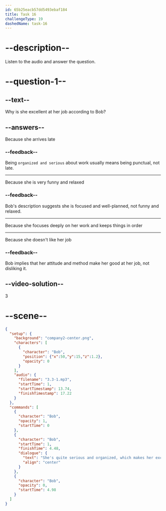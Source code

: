 ```yaml
---
id: 65b25eacb57dd5493ebaf184
title: Task 16
challengeType: 19
dashedName: task-16
---
```


<!-- (Audio) Bob: She's quite serious and organized, which makes her excellent at her job. -->

# --description--

Listen to the audio and answer the question.

# --question-1--

## --text--

Why is she excellent at her job according to Bob?

## --answers--

Because she arrives late

### --feedback--

Being `organized and serious` about work usually means being punctual, not late.

---

Because she is very funny and relaxed

### --feedback--

Bob's description suggests she is focused and well-planned, not funny and relaxed.

---

Because she focuses deeply on her work and keeps things in order

---

Because she doesn't like her job

### --feedback--

Bob implies that her attitude and method make her good at her job, not disliking it.

## --video-solution--

3

# --scene--

```json
{
  "setup": {
    "background": "company2-center.png",
    "characters": [
      {
        "character": "Bob",
        "position": {"x":50,"y":15,"z":1.2},
        "opacity": 0
      }
    ],
    "audio": {
      "filename": "3.3-1.mp3",
      "startTime": 1,
      "startTimestamp": 13.74,
      "finishTimestamp": 17.22
    }
  },
  "commands": [
    {
      "character": "Bob",
      "opacity": 1,
      "startTime": 0
    },
    {
      "character": "Bob",
      "startTime": 1,
      "finishTime": 4.48,
      "dialogue": {
        "text": "She's quite serious and organized, which makes her excellent at her job.",
        "align": "center"
      }
    },
    {
      "character": "Bob",
      "opacity": 0,
      "startTime": 4.98
    }
  ]
}
```
